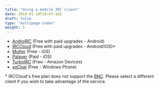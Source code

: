 ```yaml
---
title: "Using a mobile IRC client"
date: 2019-01-10T19:47:10Z
draft: false
type: "multipage-index"
weight: 5
---
```


* [AndroIRC](http://www.androirc.com) (Free with paid upgrades - Android)
* [IRCCloud](https://www.irccloud.com) (Free with paid upgrades - Android/iOS)*
* [Mutter](http://www.mutterirc.com) (Free - iOS)
* [Palaver](https://palaverapp.com) (Paid - iOS)
* [TurboIRC](https://www.amazon.co.uk/Michael-Chourdakis-TurboIRC/dp/B00IIU355Q/ref=sr_1_7?s=mobile-apps&ie=UTF8&qid=1511318070&sr=1-7&keywords=irc) (Free - Amazon Devices)
* [xoChat](https://www.microsoft.com/en-us/store/p/xochat/9nblggh1rhc3) (Free - Windows Phone)

\* IRCCloud's free plan does not support the [BNC](/bnc). Please select a different client if you wish to take advantage of the service.

